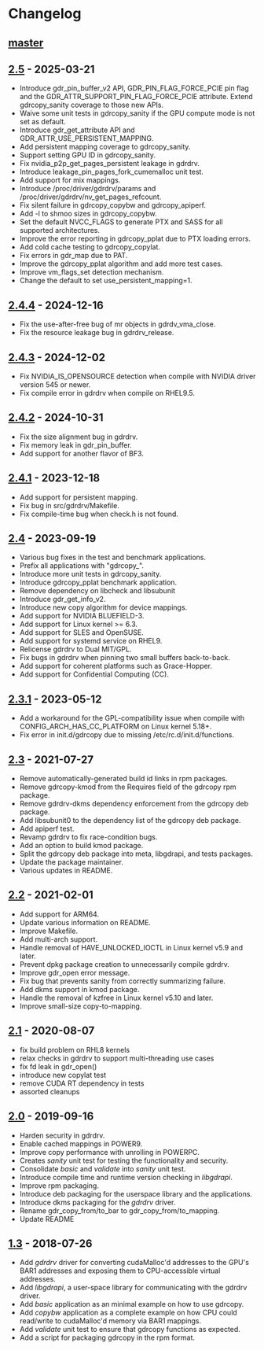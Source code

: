 # Changelog

## [master]

## [2.5] - 2025-03-21
- Introduce gdr\_pin\_buffer\_v2 API, GDR\_PIN\_FLAG\_FORCE\_PCIE pin flag and the GDR\_ATTR\_SUPPORT\_PIN\_FLAG\_FORCE\_PCIE attribute. Extend gdrcopy\_sanity coverage to those new APIs.
- Waive some unit tests in gdrcopy\_sanity if the GPU compute mode is not set as default.
- Introduce gdr\_get\_attribute API and GDR\_ATTR\_USE\_PERSISTENT\_MAPPING.
- Add persistent mapping coverage to gdrcopy\_sanity.
- Support setting GPU ID in gdrcopy\_sanity.
- Fix nvidia\_p2p\_get\_pages\_persistent leakage in gdrdrv.
- Introduce leakage\_pin\_pages\_fork\_cumemalloc unit test.
- Add support for mix mappings.
- Introduce /proc/driver/gdrdrv/params and /proc/driver/gdrdrv/nv\_get\_pages\_refcount.
- Fix silent failure in gdrcopy\_copybw and gdrcopy\_apiperf.
- Add -l to shmoo sizes in gdrcopy\_copybw.
- Set the default NVCC\_FLAGS to generate PTX and SASS for all supported architectures.
- Improve the error reporting in gdrcopy\_pplat due to PTX loading errors.
- Add cold cache testing to gdrcopy\_copylat.
- Fix errors in gdr\_map due to PAT.
- Improve the gdrcopy\_pplat algorithm and add more test cases.
- Improve vm\_flags\_set detection mechanism.
- Change the default to set use\_persistent\_mapping=1.

## [2.4.4] - 2024-12-16
- Fix the use-after-free bug of mr objects in gdrdv\_vma\_close.
- Fix the resource leakage bug in gdrdrv\_release.

## [2.4.3] - 2024-12-02
- Fix NVIDIA\_IS\_OPENSOURCE detection when compile with NVIDIA driver version 545 or newer.
- Fix compile error in gdrdrv when compile on RHEL9.5.

## [2.4.2] - 2024-10-31
- Fix the size alignment bug in gdrdrv.
- Fix memory leak in gdr\_pin\_buffer.
- Add support for another flavor of BF3.

## [2.4.1] - 2023-12-18
- Add support for persistent mapping.
- Fix bug in src/gdrdrv/Makefile.
- Fix compile-time bug when check.h is not found.

## [2.4] - 2023-09-19
- Various bug fixes in the test and benchmark applications.
- Prefix all applications with "gdrcopy\_".
- Introduce more unit tests in gdrcopy\_sanity.
- Introduce gdrcopy\_pplat benchmark application.
- Remove dependency on libcheck and libsubunit
- Introduce gdr\_get\_info\_v2.
- Introduce new copy algorithm for device mappings.
- Add support for NVIDIA BLUEFIELD-3.
- Add support for Linux kernel >= 6.3.
- Add support for SLES and OpenSUSE.
- Add support for systemd service on RHEL9.
- Relicense gdrdrv to Dual MIT/GPL.
- Fix bugs in gdrdrv when pinning two small buffers back-to-back.
- Add support for coherent platforms such as Grace-Hopper.
- Add support for Confidential Computing (CC).

## [2.3.1] - 2023-05-12
- Add a workaround for the GPL-compatibility issue when compile with CONFIG\_ARCH\_HAS\_CC\_PLATFORM on Linux kernel 5.18+.
- Fix error in init.d/gdrcopy due to missing /etc/rc.d/init.d/functions.

## [2.3] - 2021-07-27
- Remove automatically-generated build id links in rpm packages.
- Remove gdrcopy-kmod from the Requires field of the gdrcopy rpm package.
- Remove gdrdrv-dkms dependency enforcement from the gdrcopy deb package.
- Add libsubunit0 to the dependency list of the gdrcopy deb package.
- Add apiperf test.
- Revamp gdrdrv to fix race-condition bugs.
- Add an option to build kmod package.
- Split the gdrcopy deb package into meta, libgdrapi, and tests packages.
- Update the package maintainer.
- Various updates in README.

## [2.2] - 2021-02-01
- Add support for ARM64.
- Update various information on README.
- Improve Makefile.
- Add multi-arch support.
- Handle removal of HAVE\_UNLOCKED\_IOCTL in Linux kernel v5.9 and later.
- Prevent dpkg package creation to unnecessarily compile gdrdrv.
- Improve gdr\_open error message.
- Fix bug that prevents sanity from correctly summarizing failure.
- Add dkms support in kmod package.
- Handle the removal of kzfree in Linux kernel v5.10 and later.
- Improve small-size copy-to-mapping.

## [2.1] - 2020-08-07
- fix build problem on RHL8 kernels
- relax checks in gdrdrv to support multi-threading use cases
- fix fd leak in gdr\_open()
- introduce new copylat test
- remove CUDA RT dependency in tests
- assorted cleanups

## [2.0] - 2019-09-16
- Harden security in gdrdrv.
- Enable cached mappings in POWER9.
- Improve copy performance with unrolling in POWERPC.
- Creates _sanity_ unit test for testing the functionality and security.
- Consolidate _basic_ and _validate_ into _sanity_ unit test.
- Introduce compile time and runtime version checking in _libgdrapi_.
- Improve rpm packaging.
- Introduce deb packaging for the userspace library and the applications.
- Introduce dkms packaging for the _gdrdrv_ driver.
- Rename gdr\_copy\_from/to\_bar to gdr\_copy\_from/to\_mapping.
- Update README

## [1.3] - 2018-07-26
- Add _gdrdrv_ driver for converting cudaMalloc'd addresses to the GPU's BAR1
  addresses and exposing them to CPU-accessible virtual addresses.
- Add _libgdrapi_, a user-space library for communicating with the gdrdrv driver.
- Add _basic_ application as an minimal example on how to use gdrcopy.
- Add _copybw_ application as a complete example on how CPU could read/write to
  cudaMalloc'd memory via BAR1 mappings.
- Add _validate_ unit test to ensure that gdrcopy functions as expected.
- Add a script for packaging gdrcopy in the rpm format.

[master]: https://github.com/NVIDIA/gdrcopy
[2.5]: https://github.com/NVIDIA/gdrcopy/releases/tag/v2.5
[2.4.4]: https://github.com/NVIDIA/gdrcopy/releases/tag/v2.4.4
[2.4.3]: https://github.com/NVIDIA/gdrcopy/releases/tag/v2.4.3
[2.4.2]: https://github.com/NVIDIA/gdrcopy/releases/tag/v2.4.2
[2.4.1]: https://github.com/NVIDIA/gdrcopy/releases/tag/v2.4.1
[2.4]: https://github.com/NVIDIA/gdrcopy/releases/tag/v2.4
[2.3.1]: https://github.com/NVIDIA/gdrcopy/releases/tag/v2.3.1
[2.3]: https://github.com/NVIDIA/gdrcopy/releases/tag/v2.3
[2.2]: https://github.com/NVIDIA/gdrcopy/releases/tag/v2.2
[2.1]: https://github.com/NVIDIA/gdrcopy/releases/tag/v2.1
[2.0]: https://github.com/NVIDIA/gdrcopy/releases/tag/v2.0
[1.3]: https://github.com/NVIDIA/gdrcopy/releases/tag/v1.3

